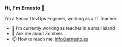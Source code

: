 ### Hi, I'm Ernesto 👋

I'm a Senior DevOps Engineer, working as a IT Teacher. 

- 🔭 I’m currently working as teacher in a small island
- 💬 Ask me about Zombies
- 📫 How to reach me: info@ernesto.es


<!--
**erseco/erseco** is a ✨ _special_ ✨ repository because its `README.md` (this file) appears on your GitHub profile.

Here are some ideas to get you started:

- 🔭 I’m currently working as teacher...
- 🌱 I’m currently learning about ...
- 👯 I’m looking to collaborate on ...
- 🤔 I’m looking for help with ...
- 💬 Ask me about ...
- 📫 How to reach me: ...
- 😄 Pronouns: ...
- ⚡ Fun fact: ...
-->
